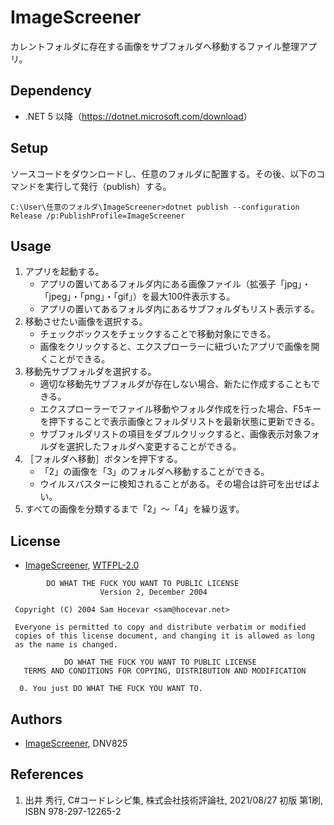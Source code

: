 # ImageScreener

カレントフォルダに存在する画像をサブフォルダへ移動するファイル整理アプリ。

## Dependency

- .NET 5 以降（<https://dotnet.microsoft.com/download>）

## Setup

ソースコードをダウンロードし、任意のフォルダに配置する。その後、以下のコマンドを実行して発行（publish）する。

```shell
C:\User\任意のフォルダ\ImageScreener>dotnet publish --configuration Release /p:PublishProfile=ImageScreener
```

## Usage

1. アプリを起動する。
    - アプリの置いてあるフォルダ内にある画像ファイル（拡張子「jpg」・「jpeg」・「png」・「gif」）を最大100件表示する。
    - アプリの置いてあるフォルダ内にあるサブフォルダもリスト表示する。
1. 移動させたい画像を選択する。
    - チェックボックスをチェックすることで移動対象にできる。
    - 画像をクリックすると、エクスプローラーに紐づいたアプリで画像を開くことができる。
1. 移動先サブフォルダを選択する。
    - 適切な移動先サブフォルダが存在しない場合、新たに作成することもできる。
    - エクスプローラーでファイル移動やフォルダ作成を行った場合、F5キーを押下することで表示画像とフォルダリストを最新状態に更新できる。
    - サブフォルダリストの項目をダブルクリックすると、画像表示対象フォルダを選択したフォルダへ変更することができる。
1. ［フォルダへ移動］ボタンを押下する。
    - 「2」の画像を「3」のフォルダへ移動することができる。
    - ウイルスバスターに検知されることがある。その場合は許可を出せばよい。
1. すべての画像を分類するまで「2」～「4」を繰り返す。

## License

- [ImageScreener](https://github.com/DNV825/ImageScreener), [WTFPL-2.0](http://www.wtfpl.net/)

```text
        DO WHAT THE FUCK YOU WANT TO PUBLIC LICENSE 
                    Version 2, December 2004 

 Copyright (C) 2004 Sam Hocevar <sam@hocevar.net> 

 Everyone is permitted to copy and distribute verbatim or modified 
 copies of this license document, and changing it is allowed as long 
 as the name is changed. 

            DO WHAT THE FUCK YOU WANT TO PUBLIC LICENSE 
   TERMS AND CONDITIONS FOR COPYING, DISTRIBUTION AND MODIFICATION 

  0. You just DO WHAT THE FUCK YOU WANT TO.
```

## Authors

- [ImageScreener](https://github.com/DNV825/ImageScreener), DNV825

## References

1. 出井 秀行, C\#コードレシピ集, 株式会社技術評論社, 2021/08/27 初版 第1刷, ISBN 978-297-12265-2
